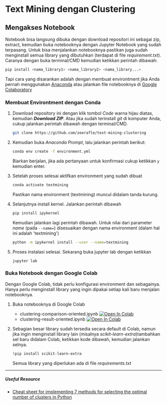 # Text Mining dengan Clustering

## Mengakses Notebook
Notebook bisa langsung dibuka dengan download repositori ini sebagai zip, extract, kemudian buka notebooknya dengan Jupyter Notebook yang sudah terpasang. Untuk bisa menjalankan notebooknya pastikan juga sudah menginstall semua library yang dibutuhkan (terdapat di file *requirement.txt*). Caranya dengan buka terminal/CMD kemudian ketikkan perintah dibawah:
```bash
pip install <nama_library1> <nama_library2> <nama_library...>
```

Tapi cara yang disarankan adalah dengan membuat environtment jika Anda pernah menggunakan [Anaconda](https://www.anaconda.com/products/individual#Downloads) atau jalankan file notebooknya di [Google Colaboratory](https://colab.research.google.com/)

### Membuat Environtment dengan Conda
1. Download repository ini dengan klik tombol *Code* warna hijau diatas, kemudian *__Download ZIP__*. Atau jika sudah terinstall *git* di komputer Anda, cukup jalankan perintah dibawah dengan terminal/CMD.
    ```bash
    git clone https://github.com/zeerafle/text-mining-clustering
    ```

2. Kemudian buka *Anaconda Prompt*, lalu jalankan perintah berikut:
    ```bash
    conda env create -f environment.yml
    ```
    Biarkan berjalan, jika ada pertanyaan untuk konfirmasi cukup ketikkan `y` kemudian enter.

3. Setelah proses selesai aktifkan environment yang sudah dibuat
    ```bash
    conda activate textmining
    ```
    Pastikan nama environment (textmining) muncul didalam tanda kurung.

4. Selanjutnya install kernel. Jalankan perintah dibawah
    ```bash
    pip install ipykernel
    ```
    Kemudian jalankan lagi perintah dibawah. Untuk nilai dari parameter *name* (pada `--name=`) disesuaikan dengan nama environment (dalam hal ini adalah 'textmining')
    ```bash
    python -m ipykernel install --user --name=textmining
    ```

5. Proses instalasi selesai. Sekarang buka jupyter lab dengan ketikkan
    ```
    jupyter lab
    ```

### Buka Notebook dengan Google Colab
Dengan Google Colab, tidak perlu konfigurasi environment dan sebagainya. Hanya perlu menginstall library yang ingin dipakai setiap kali baru menjalan notebooknya.

1. Buka notebooknya di Google Colab
    - clustering-comparison-oriented.ipynb [![Open In Colab](https://colab.research.google.com/assets/colab-badge.svg)](https://colab.research.google.com/github/zeerafle/text-mining-clustering/blob/master/clustering-comparison-oriented.ipynb)
    - clustering-result-oriented.ipynb [![Open In Colab](https://colab.research.google.com/assets/colab-badge.svg)](https://colab.research.google.com/github/zeerafle/text-mining-clustering/blob/master/clustering-result-oriented.ipynb)

2. Sebagian besar library sudah tersedia secara default di Colab, namun jika ingin menginstall library lain (misalnya *scikit-learn-extra*)tambahkan sel baru didalam Colab, ketikkan kode dibawah, kemudian jalankan selnya. 
    ```bash
    !pip install scikit-learn-extra
    ```
    Semua library yang diperlukan ada di file *requirements.txt*

---
##### Useful Resource
- [Cheat sheet for implementing 7 methods for selecting the optimal number of clusters in Python](https://towardsdatascience.com/cheat-sheet-to-implementing-7-methods-for-selecting-optimal-number-of-clusters-in-python-898241e1d6ad)
